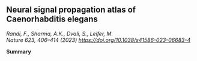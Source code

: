 ## Neural signal propagation atlas of Caenorhabditis elegans
_Randi, F., Sharma, A.K., Dvali, S., Leifer, M.<br> Nature 623, 406–414 (2023) https://doi.org/10.1038/s41586-023-06683-4_

**Summary**
